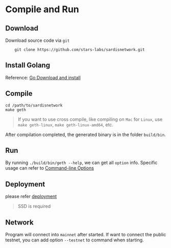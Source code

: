 # Compile and Run

## Download
Download source code via `git`
```
    git clone https://github.com/stars-labs/sardisnetwork.git
```
## Install Golang
Reference: [Go Download and install](https://golang.org/doc/install)

## Compile
```
cd /path/to/sardisnetwork
make geth
```
> If you want to use cross compile, like compiling on `Mac` for `Linux`, use `make geth-linux`, `make geth-linux-amd64`, etc.


After compilation completed, the generated binary is in the folder `build/bin`.

## Run
By running `./build/bin/geth --help`, we can get all `option` info. Specific usage can refer to [Command-line Options](https://geth.ethereum.org/docs/interface/command-line-options)

## Deployment

please refer [deployment](/dev/deploy.md)

> SSD is required

## Network
Program will connect into `mainnet` after started. If want to connect the public testnet, you can add option `--testnet` to command when starting. 
